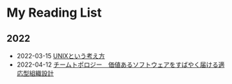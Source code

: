 # My Reading List

## 2022

- 2022-03-15 [UNIXという考え方](./20220315-the-unix-philosophy.md)
- 2022-04-12 [チームトポロジー　価値あるソフトウェアをすばやく届ける適応型組織設計](./20220412-team-topologies.md)
